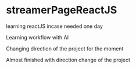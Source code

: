 # streamerPageReactJS
learning reactJS incase needed one day

Learning workflow with AI

Changing direction of the project for the moment

Almost finished with direction change of the project